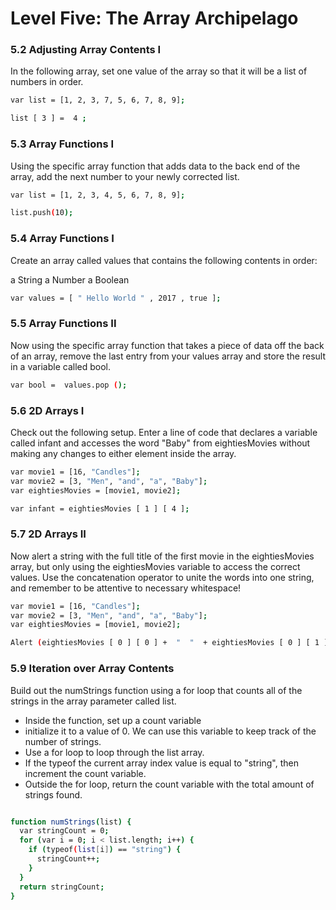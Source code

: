 # Level Five: The Array Archipelago

### 5.2 Adjusting Array Contents I

In the following array, set one value of the array so that it will be a list of numbers in order.

```sh
var list = [1, 2, 3, 7, 5, 6, 7, 8, 9];

list [ 3 ] =  4 ;
```

### 5.3 Array Functions I

Using the specific array function that adds data to the back end of the array, add the next number to your newly corrected list.

```sh
var list = [1, 2, 3, 4, 5, 6, 7, 8, 9];

list.push(10);
```

### 5.4 Array Functions I
Create an array called values that contains the following contents in order:

a String
a Number
a Boolean

```sh
var values = [ " Hello World " , 2017 , true ];
```

### 5.5 Array Functions II

Now using the specific array function that takes a piece of data off the back of an array, remove the last entry from your values array and
store the result in a variable called bool.

```sh
var bool =  values.pop ();
```

### 5.6 2D Arrays I

Check out the following setup. Enter a line of code that declares a variable called infant and accesses the word "Baby" from eightiesMovies without making any changes to either element inside the array.

```sh
var movie1 = [16, "Candles"];
var movie2 = [3, "Men", "and", "a", "Baby"];
var eightiesMovies = [movie1, movie2];

var infant = eightiesMovies [ 1 ] [ 4 ];
```

### 5.7 2D Arrays II

Now alert a string with the full title of the first movie in the eightiesMovies array, but only using the eightiesMovies variable to access the correct values. Use the concatenation operator to unite the words into one string, and remember to be attentive to necessary whitespace!

```sh
var movie1 = [16, "Candles"];
var movie2 = [3, "Men", "and", "a", "Baby"];
var eightiesMovies = [movie1, movie2];

Alert (eightiesMovies [ 0 ] [ 0 ] +  "  "  + eightiesMovies [ 0 ] [ 1 ]);
```


### 5.9 Iteration over Array Contents

Build out the numStrings function using a for loop that counts all of the strings in the array parameter called list.

- Inside the function, set up a count variable
- initialize it to a value of 0. 
We can use this variable to keep track of the number of strings.
- Use a for loop to loop through the list array.
- If the typeof the current array index value is equal to "string", then increment the count variable.
- Outside the for loop, return the count variable with the total amount of strings found.

```sh

function numStrings(list) {
  var stringCount = 0;
  for (var i = 0; i < list.length; i++) {
    if (typeof(list[i]) == "string") {
      stringCount++;
    }
  }
  return stringCount;
}
```


